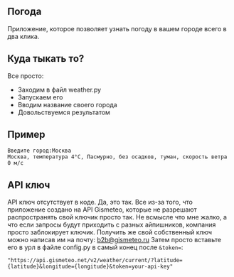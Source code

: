 ## Погода

Приложение, которое позволяет узнать погоду в вашем городе всего в два клика.

## Куда тыкать то?

Все просто: 
- Заходим в файл weather.py
- Запускаем его
- Вводим название своего города
- Довольствуемся результатом

## Пример

```weather
Введите город:Москва
Москва, температура 4°C, Пасмурно, без осадков, туман, скорость ветра 0 м/с
```

## API ключ

API ключ отсутствует в коде. Да, это так. Все из-за того, что приложение создано на API Gismeteo, которые не разрешают распространять свой ключик просто так.
Не всмысле что мне жалко, а что если запросы будут приходить с разных айпишников, компания просто заблокирует ключик. 
Получить же свой собственный ключ можно написав им на почту: b2b@gismeteo.ru
Затем просто вставьте его в урл в файле config.py в самый конец после ```&token=```:
```
"https://api.gismeteo.net/v2/weather/current/?latitude={latitude}&longitude={longitude}&token=your-api-key"
```

